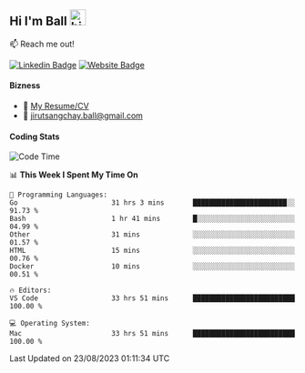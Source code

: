 ## Hi I'm Ball <img src="https://user-images.githubusercontent.com/1303154/88677602-1635ba80-d120-11ea-84d8-d263ba5fc3c0.gif" width="28px" height="28px" alt="hi">
 
:mailbox: Reach me out!

[![Linkedin Badge](https://img.shields.io/badge/-Jirut-0e76a8?style=flat&labelColor=0e76a8&logo=linkedin&logoColor=white)](https://www.linkedin.com/in/jirut-sangchay-338370251)
[![Website Badge](https://img.shields.io/badge/Website-184aa8?logo=website&logoColor=)](https://resume-jirut.web.app)

<!-- TODO: Add last video link -->
#### Bizness
- :paperclip: [My Resume/CV](https://github.com/Jirut01/Jirut01/blob/main/resume_jirut.pdf)
- :email: jirutsangchay.ball@gmail.com

#### Coding Stats


<!--START_SECTION:waka-->
![Code Time](http://img.shields.io/badge/Code%20Time-203%20hrs%2010%20mins-blue)

📊 **This Week I Spent My Time On** 

```text
💬 Programming Languages: 
Go                       31 hrs 3 mins       ███████████████████████░░   91.73 % 
Bash                     1 hr 41 mins        █░░░░░░░░░░░░░░░░░░░░░░░░   04.99 % 
Other                    31 mins             ░░░░░░░░░░░░░░░░░░░░░░░░░   01.57 % 
HTML                     15 mins             ░░░░░░░░░░░░░░░░░░░░░░░░░   00.76 % 
Docker                   10 mins             ░░░░░░░░░░░░░░░░░░░░░░░░░   00.51 % 

🔥 Editors: 
VS Code                  33 hrs 51 mins      █████████████████████████   100.00 % 

💻 Operating System: 
Mac                      33 hrs 51 mins      █████████████████████████   100.00 % 
```


 Last Updated on 23/08/2023 01:11:34 UTC
<!--END_SECTION:waka-->
